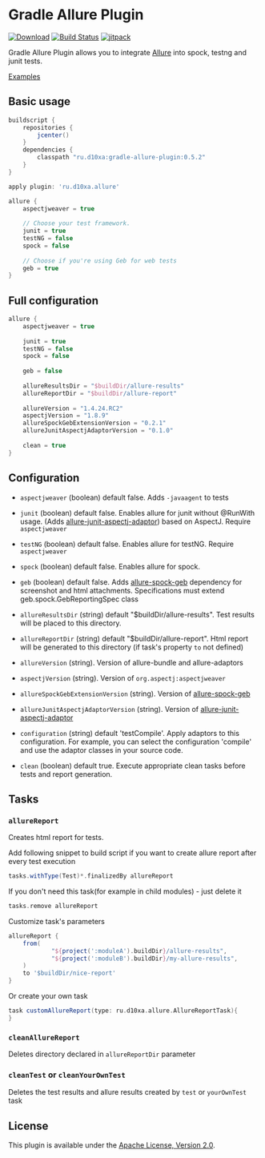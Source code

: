 # Gradle Allure Plugin
[![Download](https://api.bintray.com/packages/d10xa/maven/ru.d10xa%3Agradle-allure-plugin/images/download.svg)](https://bintray.com/d10xa/maven/ru.d10xa%3Agradle-allure-plugin/_latestVersion)
[![Build Status](https://travis-ci.org/d10xa/gradle-allure-plugin.svg?branch=master)](https://travis-ci.org/d10xa/gradle-allure-plugin)
[![jitpack](https://jitpack.io/v/ru.d10xa/gradle-allure-plugin.svg)](https://jitpack.io/#ru.d10xa/gradle-allure-plugin)

Gradle Allure Plugin allows you to integrate 
[Allure](http://allure.qatools.ru/) into spock, testng and junit tests.

[Examples](https://github.com/d10xa/gradle-allure-plugin-examples)

## Basic usage

```groovy
buildscript {
    repositories {
        jcenter()
    }
    dependencies {
        classpath "ru.d10xa:gradle-allure-plugin:0.5.2"
    }
}

apply plugin: 'ru.d10xa.allure'

allure {
    aspectjweaver = true
    
    // Choose your test framework. 
    junit = true
    testNG = false
    spock = false
    
    // Choose if you're using Geb for web tests
    geb = true
}
```

## Full configuration

```groovy
allure {
    aspectjweaver = true
    
    junit = true
    testNG = false
    spock = false
    
    geb = false
    
    allureResultsDir = "$buildDir/allure-results"
    allureReportDir = "$buildDir/allure-report"
    
    allureVersion = "1.4.24.RC2"
    aspectjVersion = "1.8.9"
    allureSpockGebExtensionVersion = "0.2.1"
    allureJunitAspectjAdaptorVersion = "0.1.0"
 
    clean = true
}
```

## Configuration

- `aspectjweaver` (boolean) default false.
Adds `-javaagent` to tests

- `junit` (boolean) default false.
Enables allure for junit without @RunWith usage. 
(Adds [allure-junit-aspectj-adaptor](https://github.com/d10xa/allure-junit-aspectj-adaptor)) based on AspectJ. 
Require `aspectjweaver`

- `testNG` (boolean) default false.
Enables allure for testNG. 
Require `aspectjweaver`

- `spock` (boolean) default false.
Enables allure for spock. 

- `geb` (boolean) default false.
Adds [allure-spock-geb](https://github.com/d10xa/allure-spock-geb)
dependency for screenshot and html attachments.
Specifications must extend geb.spock.GebReportingSpec class

- `allureResultsDir` (string) default "$buildDir/allure-results".
Test results will be placed to this directory. 

- `allureReportDir` (string) default "$buildDir/allure-report".
Html report will be generated to this directory 
(if task's property `to` not defined) 

- `allureVersion` (string). 
Version of allure-bundle and allure-adaptors

- `aspectjVersion` (string).
Version of `org.aspectj:aspectjweaver`

- `allureSpockGebExtensionVersion` (string).
Version of [allure-spock-geb](https://github.com/d10xa/allure-spock-geb)

- `allureJunitAspectjAdaptorVersion` (string).
Version of [allure-junit-aspectj-adaptor](https://github.com/d10xa/allure-junit-aspectj-adaptor)

- `configuration` (string) default 'testCompile'.
Apply adaptors to this configuration. 
For example, you can select the configuration 'compile' 
and use the adaptor classes in your source code.

- `clean` (boolean) default true.
Execute appropriate clean tasks before tests and report generation.

## Tasks

### `allureReport`

Creates html report for tests.

Add following snippet to build script if you want to create allure report after every test execution

```groovy
tasks.withType(Test)*.finalizedBy allureReport
```

If you don't need this task(for example in child modules) - just delete it
```groovy
tasks.remove allureReport
```

Customize task's parameters
```groovy
allureReport {
    from(
            "${project(':moduleA').buildDir}/allure-results",
            "${project(':moduleB').buildDir}/my-allure-results",
    )
    to '$buildDir/nice-report'
}
```

Or create your own task
```groovy
task customAllureReport(type: ru.d10xa.allure.AllureReportTask){
}
```

### `cleanAllureReport`

Deletes directory declared in `allureReportDir` parameter

### `cleanTest` or `cleanYourOwnTest`

Deletes the test results and allure results created by `test` or `yourOwnTest` task

## License
This plugin is available under the [Apache License, Version 2.0](http://www.apache.org/licenses/LICENSE-2.0).
